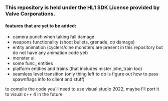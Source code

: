 ### This repository is held under the HL1 SDK License provided by Valve Corporations.

#### features that are yet to be added:
- camera punch when taking fall damage
- weapons functionality (shoot bullets, grenade, do damage)
- entity animation (cyclers/cine monsters are present in this repository but do not have any animation code yet)
- monster ai
- some func_ entities
- platform entities and trains (that includes mister john_train too)
- seamless level transition (only thing left to do is figure out how to pass spawnflags info to client and stuff)

to compile the code you'll need to use visual studio 2022, maybe i'll port it to visual c++ 4 in the future
